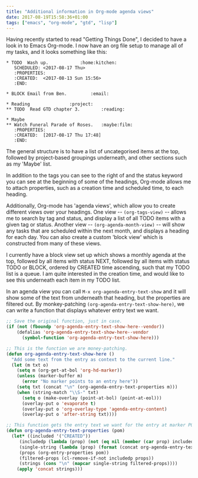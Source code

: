 ```yaml
---
title: "Additional information in Org-mode agenda views"
date: 2017-08-19T15:58:36+01:00
tags: ["emacs", "org-mode", "gtd", "lisp"]
---
```


Having recently started to read "Getting Things Done", I decided to have a look in to Emacs Org-mode. I now have an org file setup to manage all of my tasks, and it looks something like this:

~~~nohighlight
* TODO	Wash up.			:home:kitchen:
   SCHEDULED: <2017-08-17 Thu>
   :PROPERTIES:
   :CREATED:  <2017-08-13 Sun 15:56>
   :END:
   
* BLOCK	Email from Ben.			:email:

* Reading				:project:
** TODO	 Read GTD chapter 3.		:reading:

* Maybe
** Watch Funeral Parade of Roses.	:maybe:film:
   :PROPERTIES:
   :CREATED:  [2017-08-17 Thu 17:48]
   :END:
~~~

The general structure is to have a list of uncategorised items at the top, followed by project-based groupings underneath, and other sections such as my 'Maybe' list.

In addition to the tags you can see to the right of and the status keyword you can see at the beginning of some of the headings, Org-mode allows me to attach properties, such as a creation time and scheduled time, to each heading.

Additionally, Org-mode has 'agenda views', which allow you to create different views over your headings. One view -- `(org-tags-view)` -- allows me to search by tag and status, and display a list of all TODO items with a given tag or status. Another view -- `(org-agenda-month-view)` -- will show any tasks that are scheduled within the next month, and displays a heading for each day. You can also create a custom 'block view' which is constructed from many of these views.

I currently have a block view set up which shows a monthly agenda at the top, followed by all items with status NEXT, followed by all items with status TODO or BLOCK, ordered by CREATED time ascending, such that my TODO list is a queue. I am quite interested in the creation time, and would like to see this underneath each item in my TODO list.

In an agenda view you can call `M-x org-agenda-entry-text-show` and it will show some of the text from underneath that heading, but the properties are filtered out. By monkey-patching `(org-agenda-entry-text-show-here)`, we can write a function that displays whatever entry text we want.

~~~lisp
;; Save the original function, just in case.
(if (not (fboundp 'org-agenda-entry-text-show-here--vendor))
    (defalias 'org-agenda-entry-text-show-here--vendor
      (symbol-function 'org-agenda-entry-text-show-here)))

;; This is the function we are money-patching.
(defun org-agenda-entry-text-show-here ()
  "Add some text from the entry as context to the current line."
  (let (m txt o)
    (setq m (org-get-at-bol 'org-hd-marker))
    (unless (marker-buffer m)
      (error "No marker points to an entry here"))
    (setq txt (concat "\n" (org-agenda-entry-text-properties m)))
    (when (string-match "\\S-" txt)
      (setq o (make-overlay (point-at-bol) (point-at-eol)))
      (overlay-put o 'evaporate t)
      (overlay-put o 'org-overlay-type 'agenda-entry-content)
      (overlay-put o 'after-string txt))))

;; This function gets the entry text we want for the entry at marker POM.
(defun org-agenda-entry-text-properties (pom)
  (let* ((included '("CREATED"))
	 (includedp (lambda (prop) (not (eq nil (member (car prop) included)))))
	 (single-string (lambda (prop) (format (concat org-agenda-entry-text-leaders "%s: %s\n") (car prop) (cdr prop))))
	 (props (org-entry-properties pom))
	 (filtered-props (cl-remove-if-not includedp props))
	 (strings (cons "\n" (mapcar single-string filtered-props))))
    (apply 'concat strings)))
~~~
